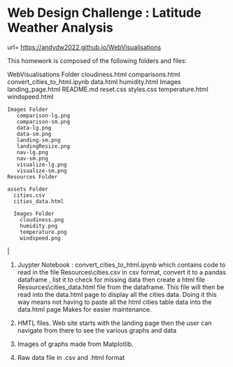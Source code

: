 # Web Design Challenge : Latitude Weather Analysis

url= https://andydw2022.github.io/WebVisualisations

This homework is composed of the following folders and files:

WebVisualisations Folder
    cloudiness.html
    comparisons.html
    convert_cities_to_html.ipynb
    data.html
    humidity.html
    Images
    landing_page.html
    README.md
    reset.css
    styles.css
    temperature.html
    windspeed.html

    Images Folder
       comparison-lg.png
       comparison-sm.png
       data-lg.png
       data-sm.png
       landing-sm.png
       landingResize.png
       nav-lg.png
       nav-sm.png
       visualize-lg.png
       visualize-sm.png
    Resources Folder

    assets Folder
      cities.csv
      cities_data.html
      
      Images Folder
        cloudiness.png
        humidity.png
        temperature.png
        windspeed.png

|
1. Juypter Notebook : convert_cities_to_html.ipynb which contains code to read in the file Resources\cities.csv 
   in csv format, convert it to a pandas dataframe , list it to check for missing data then create a html file 
   Resources\cities_data.html file from the dataframe. This file will then be read into the data.html page to display all
   the cities data. Doing it this way means not having to paste all the html cities table data into the data.html page
   Makes for easier maintenance.

2. HMTL files. Web site starts with the landing page then the user can navigate from there to see the various graphs 
   and data

3. Images of graphs made from Matplotlib.

4. Raw data file in .csv and .html format

